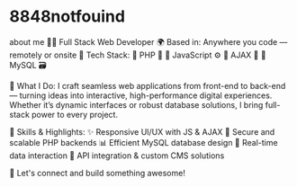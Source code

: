 # 8848notfouind
about me
👨‍💻 Full Stack Web Developer
🌍 Based in: Anywhere you code — remotely or onsite
🧰 Tech Stack:
🔹 PHP 🐘
🔹 JavaScript ⚙️
🔹 AJAX 🔄
🔹 MySQL 🗃️

🧠 What I Do:
I craft seamless web applications from front-end to back-end — turning ideas into interactive, high-performance digital experiences. Whether it’s dynamic interfaces or robust database solutions, I bring full-stack power to every project.

🚀 Skills & Highlights:
✨ Responsive UI/UX with JS & AJAX
🔐 Secure and scalable PHP backends
📊 Efficient MySQL database design
🔄 Real-time data interaction
🧩 API integration & custom CMS solutions

💬 Let's connect and build something awesome!

